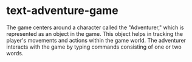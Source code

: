 # text-adventure-game
The game centers around a character called the "Adventurer," which is represented as an object in the game. This object helps in tracking the player's movements and actions within the game world. The adventurer interacts with the game by typing commands consisting of one or two words. 
